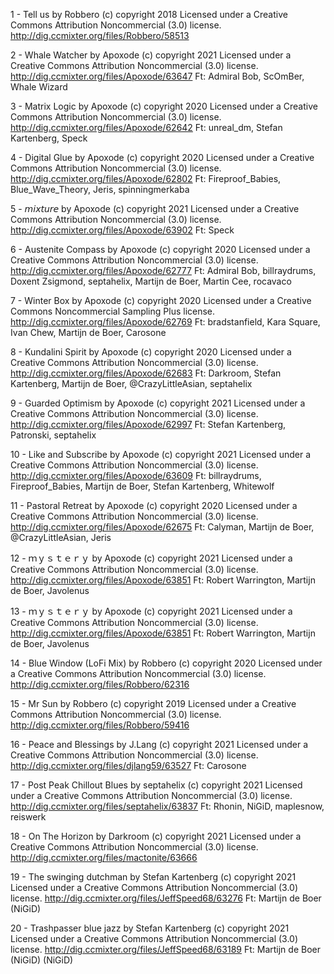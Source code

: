 1 - Tell us by Robbero (c) copyright 2018 Licensed under a Creative Commons Attribution Noncommercial (3.0) license. http://dig.ccmixter.org/files/Robbero/58513 

2 - Whale Watcher by Apoxode (c) copyright 2021 Licensed under a Creative Commons Attribution Noncommercial (3.0) license. http://dig.ccmixter.org/files/Apoxode/63647 Ft: Admiral Bob, ScOmBer, Whale Wizard 

3 - Matrix Logic by Apoxode (c) copyright 2020 Licensed under a Creative Commons Attribution Noncommercial (3.0) license. http://dig.ccmixter.org/files/Apoxode/62642 Ft: unreal_dm, Stefan Kartenberg, Speck 

4 - Digital Glue by Apoxode (c) copyright 2020 Licensed under a Creative Commons Attribution Noncommercial (3.0) license. http://dig.ccmixter.org/files/Apoxode/62802 Ft: Fireproof_Babies, Blue_Wave_Theory, Jeris, spinningmerkaba 

5 - 𝘮𝘪𝘹𝘵𝘶𝘳𝘦 by Apoxode (c) copyright 2021 Licensed under a Creative Commons Attribution Noncommercial (3.0) license. http://dig.ccmixter.org/files/Apoxode/63902 Ft: Speck 

6 - Austenite Compass by Apoxode (c) copyright 2020 Licensed under a Creative Commons Attribution Noncommercial (3.0) license. http://dig.ccmixter.org/files/Apoxode/62777 Ft: Admiral Bob, billraydrums, Doxent Zsigmond, septahelix, Martijn de Boer, Martin Cee, rocavaco 

7 - Winter Box by Apoxode (c) copyright 2020 Licensed under a Creative Commons Noncommercial Sampling Plus license. http://dig.ccmixter.org/files/Apoxode/62769 Ft: bradstanfield, Kara Square, Ivan Chew, Martijn de Boer, Carosone 

8 - Kundalini Spirit by Apoxode (c) copyright 2020 Licensed under a Creative Commons Attribution Noncommercial (3.0) license. http://dig.ccmixter.org/files/Apoxode/62683 Ft: Darkroom, Stefan Kartenberg, Martijn de Boer, @CrazyLittleAsian, septahelix 

9 - Guarded Optimism by Apoxode (c) copyright 2021 Licensed under a Creative Commons Attribution Noncommercial (3.0) license. http://dig.ccmixter.org/files/Apoxode/62997 Ft: Stefan Kartenberg, Patronski, septahelix 

10 - Like and Subscribe by Apoxode (c) copyright 2021 Licensed under a Creative Commons Attribution Noncommercial (3.0) license. http://dig.ccmixter.org/files/Apoxode/63609 Ft: billraydrums, Fireproof_Babies, Martijn de Boer, Stefan Kartenberg, Whitewolf 

11 - Pastoral Retreat by Apoxode (c) copyright 2020 Licensed under a Creative Commons Attribution Noncommercial (3.0) license. http://dig.ccmixter.org/files/Apoxode/62675 Ft: Calyman, Martijn de Boer, @CrazyLittleAsian, Jeris 

12 - ｍｙｓｔｅｒｙ by Apoxode (c) copyright 2021 Licensed under a Creative Commons Attribution Noncommercial (3.0) license. http://dig.ccmixter.org/files/Apoxode/63851 Ft: Robert Warrington, Martijn de Boer, Javolenus 

13 - ｍｙｓｔｅｒｙ by Apoxode (c) copyright 2021 Licensed under a Creative Commons Attribution Noncommercial (3.0) license. http://dig.ccmixter.org/files/Apoxode/63851 Ft: Robert Warrington, Martijn de Boer, Javolenus 

14 - Blue Window (LoFi Mix) by Robbero (c) copyright 2020 Licensed under a Creative Commons Attribution Noncommercial (3.0) license. http://dig.ccmixter.org/files/Robbero/62316 

15 - Mr Sun by Robbero (c) copyright 2019 Licensed under a Creative Commons Attribution Noncommercial (3.0) license. http://dig.ccmixter.org/files/Robbero/59416 

16 - Peace and Blessings by J.Lang (c) copyright 2021 Licensed under a Creative Commons Attribution Noncommercial (3.0) license. http://dig.ccmixter.org/files/djlang59/63527 Ft: Carosone 

17 - Post Peak Chillout Blues by septahelix (c) copyright 2021 Licensed under a Creative Commons Attribution Noncommercial (3.0) license. http://dig.ccmixter.org/files/septahelix/63837 Ft: Rhonin, NiGiD, maplesnow, reiswerk 

18 - On The Horizon by Darkroom (c) copyright 2021 Licensed under a Creative Commons Attribution Noncommercial (3.0) license. http://dig.ccmixter.org/files/mactonite/63666 

19 - The swinging dutchman by Stefan Kartenberg (c) copyright 2021 Licensed under a Creative Commons Attribution Noncommercial (3.0) license. http://dig.ccmixter.org/files/JeffSpeed68/63276 Ft: Martijn de Boer (NiGiD) 

20 - Trashpasser blue jazz by Stefan Kartenberg (c) copyright 2021 Licensed under a Creative Commons Attribution Noncommercial (3.0) license. http://dig.ccmixter.org/files/JeffSpeed68/63189 Ft: Martijn de Boer (NiGiD) (NiGiD)